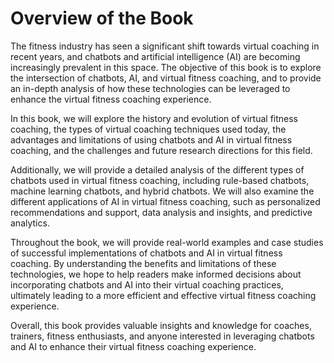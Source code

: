 Overview of the Book
==================================

The fitness industry has seen a significant shift towards virtual coaching in recent years, and chatbots and artificial intelligence (AI) are becoming increasingly prevalent in this space. The objective of this book is to explore the intersection of chatbots, AI, and virtual fitness coaching, and to provide an in-depth analysis of how these technologies can be leveraged to enhance the virtual fitness coaching experience.

In this book, we will explore the history and evolution of virtual fitness coaching, the types of virtual coaching techniques used today, the advantages and limitations of using chatbots and AI in virtual fitness coaching, and the challenges and future research directions for this field.

Additionally, we will provide a detailed analysis of the different types of chatbots used in virtual fitness coaching, including rule-based chatbots, machine learning chatbots, and hybrid chatbots. We will also examine the different applications of AI in virtual fitness coaching, such as personalized recommendations and support, data analysis and insights, and predictive analytics.

Throughout the book, we will provide real-world examples and case studies of successful implementations of chatbots and AI in virtual fitness coaching. By understanding the benefits and limitations of these technologies, we hope to help readers make informed decisions about incorporating chatbots and AI into their virtual coaching practices, ultimately leading to a more efficient and effective virtual fitness coaching experience.

Overall, this book provides valuable insights and knowledge for coaches, trainers, fitness enthusiasts, and anyone interested in leveraging chatbots and AI to enhance their virtual fitness coaching experience.
